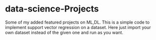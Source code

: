 # data-science-Projects
Some of my added featured projects on ML,DL.
This is a simple code to implement support vector regression on a dataset.
Here just import your own dataset instead of the given one and run as you want.


